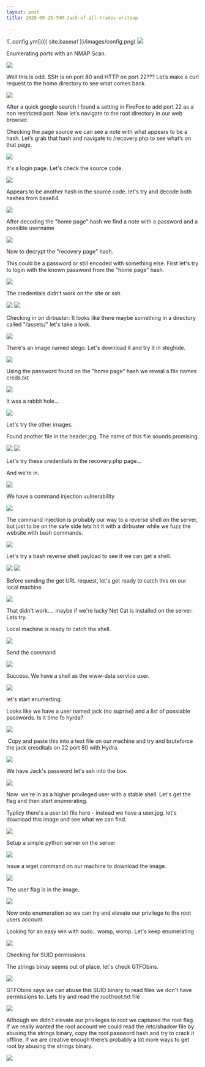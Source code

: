 ```yaml
---
layout: post
title: 2020-09-25-THM-Jack-of-all-trades-writeup

---
```




![_config.yml]({{ site.baseurl }}/images/config.png)
<img src="/img/0.header.png">
<p>Enumerating  ports with an NMAP Scan.</p>
<img src="/img/1.nmap.png">
<p>Well this is odd. SSH is on port 80 and HTTP on port 22??? Let’s make a curl request to the home directory to see what comes back.</p>
<img src="/img/2.curl_reg.png">
<p>After a quick google search I found a setting in FireFox to add port 22 as a non restricted port.  Now let’s navigate to the root directory in our web browser. </p>
<p>Checking  the page source we can see a note with what appears to be a hash. Let’s grab that hash and  navigate to /recovery.php to see what’s on that page. </p>
<img src="/img/3.curl.png">
<p>It's a login page. Let's check the source code.</p>
<img src="/img/4.login.png">
<p>Appears to be another hash in the source code. let's try and decode both hashes from base64.</p>
<img src="/img/5.home_hash.png">
<p>After decoding the "home page" hash we find a note with a password and a possible username</p>
<img src="/img/6.hash_decode.png">
<p>Now to decrypt the "recovery page" hash.</p>
<p>This could be a password or still encoded with something else. First let's try to login with the known password from the "home page" hash.</p>
<img src="/img/7.hash_decode.png">
<p>The credentials  didn't work on the site or ssh</p>
<img src="/img/8.login_try.png">
<img src="/img/9.ssh_try.png">
<p>Checking in on dirbuster: It looks like there maybe something in a directory called "/assets/" let's take a look.</p>
<img src="/img/10.dirbuster.png">
<p>There's an image named stego. Let's download it and try it in steghide.</p>
<img src="/img/11.dir_finding.png">
<p>Using the password found on the "home page" hash we reveal a file names creds.txt</p>
<img src="/img/12.steghinde1.png">
<p>It was a rabbit hole...</p>
<img src="/img/13.rabbit_hole.png">
			
<p>Let's try the other images.</p>
<p>Found another file in the header.jpg. The name of this file sounds promising.</p>
<img src="/img/14.steg_creds.png">
			
			
<img src="/img/15.steg_creds_find.png">
<p>Let's try these credentials  in the recovery.php page...</p>
			<p>And we’re in.</p>
			<img src="/img/16.login_text.png">
			<p>We have a command injection vulnerability</p>
			<img src="/img/17.show_command_inj.png">
			
<p>The command injection is  probably our way  to a reverse shell on the server, but just to be on the safe side lets hit it with a dirbuster while we fuzz the website with bash commands.</p>
			<img src="/img/18.dirbuster2.png">
			<p>Let's try a bash reverse shell payload to see if we can get a shell.</p>
			<img src="/img/19.bashshell_code.png">
		
<img src="/img/20.bash_shell_inurl.png">
			
<p>Before sending the get URL request, let's get ready to catch this on our local machine</p>
			<img src="/img/21.nc_attemp.png">
			
<p>That didn't work.... maybe if we're lucky Net Cat is installed on the server. Lets try.</p>
			<p>Local machine is ready to catch the shell.</p>
			<img src="/img/22.low-level-shell.png">
			<p>Send the command</p>
			<img src="/img/22.nc_inurl.png">
			
<p>Success. We have a shell as the  www-data service user.</p>
			<img src="/img/23.jacks_pass_finding.png">
			
<p>let's start enumerting.</p>
			<p>Looks like we have a user named jack (no suprise) and a list of possiable passwords. Is it time fo hyrda?</p>
			<img src="/img/24.jacks_pass_file_cat.png">
			
			
			
<p> Copy and paste this into a text file on our machine and try and bruteforce the jack cresditals on 22 port 80 with Hydra.</p>
			<img src="/img/25.hydra_login.png">
			<p>We have Jack's password let's ssh into the box.</p>
			<img src="/img/26.login_as_jack_ssh.png">
			
<p>Now  we're in as a higher privileged user with a stable shell. Let's get the flag and then start enumerating.</p>
			<p>Typlicy there's a user.txt file here - instead we have a user.jpg. let's download this image and see what we can find.</p>
			<img src="/img/27.jacks_user_img_file.png">
			
<p>Setup a simple python server on the server</p>
			<img src="/img/28.python_simple_server.png">
			
<p>Issue a wget command  on our machine to download the image.</p>
			<img src="/img/29.imaged_downloaded.png">
			
<p>The user flag is in the image.</p>
			<img src="/img/30.image_user_flag.png">
			
<p>Now onto enumeration so we can try and elevate our privilege to the root users account.</p>
	<p>Looking for an easy win with sudo.. womp, womp. Let's keep enumerating</p>
			<img src="/img/31.sudo_l_for_easy_win.png">
			
<p>Checking for SUID  permissions.</p>
			<p>The strings binay seems out of place. let's check GTFObins.</p>
			<img src="/img/32.checkSUID_prem.png">
			
<p>GTFObins says we can abuse this SUID binary to read files we don't have permissions to. Lets try and read the root/root.txt file</p>
	<img src="/img/33.gtfo_bins.png">
			
<p>Although we didn’t elevate our privileges to root we captured the root flag. If we really wanted the root account we could read the /etc/shadow file by abusing the strings binary, copy the root password hash and try to crack it offline. If we are creative enough there’s probably a lot more ways to get root by abusing the strings binary. </p>
			<img src="/img/34.root_flag.png">
			
			
			
		
	
	
	

